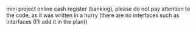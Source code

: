 mini project online cash register (banking), please do not pay attention to the code, as it was written in a hurry (there are no interfaces such as interfaces (I’ll add it in the plan))
